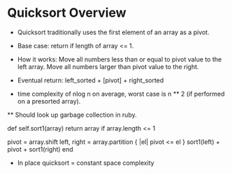 # Quicksort Overview

- Quicksort traditionally uses the first element of an array as a pivot.

- Base case: return if length of array <= 1.
- How it works: Move all numbers less than or equal to pivot value to the left array. Move all numbers larger than pivot value to the right.
- Eventual return: left_sorted + [pivot] + right_sorted
- time complexity of nlog n on average, worst case is n ** 2 (if performed on a presorted array).

** Should look up garbage collection in ruby.

def self.sort1(array)
  return array if array.length <= 1

  pivot = array.shift
  left, right = array.partition { |el| pivot <= el }
  sort1(left) + pivot + sort1(right)
end

- In place quicksort = constant space complexity
